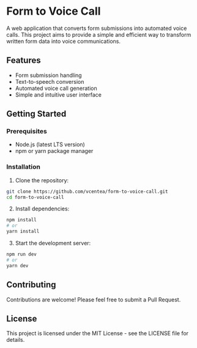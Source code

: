 # Form to Voice Call

A web application that converts form submissions into automated voice calls. This project aims to provide a simple and efficient way to transform written form data into voice communications.

## Features

- Form submission handling
- Text-to-speech conversion
- Automated voice call generation
- Simple and intuitive user interface

## Getting Started

### Prerequisites

- Node.js (latest LTS version)
- npm or yarn package manager

### Installation

1. Clone the repository:
```bash
git clone https://github.com/vcentea/form-to-voice-call.git
cd form-to-voice-call
```

2. Install dependencies:
```bash
npm install
# or
yarn install
```

3. Start the development server:
```bash
npm run dev
# or
yarn dev
```

## Contributing

Contributions are welcome! Please feel free to submit a Pull Request.

## License

This project is licensed under the MIT License - see the LICENSE file for details.